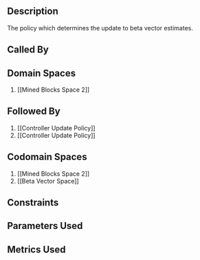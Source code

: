 ## Description

The policy which determines the update to beta vector estimates.
## Called By
## Domain Spaces
1. [[Mined Blocks Space 2]]
## Followed By
1. [[Controller Update Policy]]
2. [[Controller Update Policy]]
## Codomain Spaces
1. [[Mined Blocks Space 2]]
2. [[Beta Vector Space]]
## Constraints
## Parameters Used
## Metrics Used
